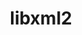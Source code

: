 ---
title: "libxml2"
layout: cache
categories: [package, develop]
meta: {"versions": ["2.10.3"], "compilers": ["apple-clang@=15.0.0", "cce@=15.0.1", "gcc@=10.3.0", "gcc@=11.1.0", "gcc@=11.3.0", "gcc@=11.4.0", "gcc@=12.3.0", "gcc@=7.3.1", "gcc@=7.5.0", "gcc@=9.4.0", "oneapi@=2023.2.0"], "oss": ["amzn2", "rhel8", "sle_hpc15", "ubuntu18.04", "ubuntu20.04", "ubuntu22.04", "ventura"], "platforms": ["darwin", "linux"], "targets": ["aarch64", "neoverse_n1", "neoverse_v1", "ppc64le", "x86_64_v3", "x86_64_v4", "zen4"], "stacks": ["aws-isc", "aws-isc-aarch64", "build_systems", "data-vis-sdk", "developer-tools", "e4s", "e4s-cray-rhel", "e4s-cray-sles", "e4s-neoverse_v1", "e4s-oneapi", "e4s-power", "e4s-rocm-external", "ml-darwin-aarch64-mps", "ml-linux-x86_64-cpu", "ml-linux-x86_64-cuda", "ml-linux-x86_64-rocm", "radiuss", "radiuss-aws", "radiuss-aws-aarch64", "root", "tutorial"], "num_specs": 53, "num_specs_by_stack": {"ml-darwin-aarch64-mps": 2, "root": 53, "aws-isc-aarch64": 6, "radiuss-aws-aarch64": 6, "aws-isc": 3, "radiuss-aws": 3, "e4s-cray-rhel": 2, "e4s-cray-sles": 3, "developer-tools": 3, "radiuss": 3, "build_systems": 3, "e4s-power": 3, "e4s-neoverse_v1": 3, "data-vis-sdk": 3, "e4s-rocm-external": 3, "e4s": 3, "e4s-oneapi": 3, "ml-linux-x86_64-rocm": 4, "ml-linux-x86_64-cuda": 4, "ml-linux-x86_64-cpu": 4, "tutorial": 6}}
spec_details: [{"hash": "zseadywtzk7sg4fdtortrmdisyolwrua", "compiler": "apple-clang@=15.0.0", "versions": ["2.10.3"], "os": "ventura", "platform": "darwin", "target": "aarch64", "variants": ["build_system=autotools", "+pic", "~python", "+shared"], "stacks": ["ml-darwin-aarch64-mps", "root"], "size": "-", "tarball": "https://binaries.spack.io/develop/build_cache/darwin-ventura-aarch64/apple-clang-15.0.0/libxml2-2.10.3/darwin-ventura-aarch64-apple-clang-15.0.0-libxml2-2.10.3-zseadywtzk7sg4fdtortrmdisyolwrua.spack"}, {"hash": "ai3l3q3ve7vb3ji5oyab6z22mao7wbbf", "compiler": "apple-clang@=15.0.0", "versions": ["2.10.3"], "os": "ventura", "platform": "darwin", "target": "aarch64", "variants": ["build_system=autotools", "+pic", "~python", "+shared"], "stacks": ["ml-darwin-aarch64-mps", "root"], "size": "-", "tarball": "https://binaries.spack.io/develop/build_cache/darwin-ventura-aarch64/apple-clang-15.0.0/libxml2-2.10.3/darwin-ventura-aarch64-apple-clang-15.0.0-libxml2-2.10.3-ai3l3q3ve7vb3ji5oyab6z22mao7wbbf.spack"}, {"hash": "jdetar6e53tykxvszxsa57n7evzo4bi6", "compiler": "gcc@=7.3.1", "versions": ["2.10.3"], "os": "amzn2", "platform": "linux", "target": "aarch64", "variants": ["build_system=autotools", "+pic", "~python", "+shared"], "stacks": ["root", "aws-isc-aarch64"], "size": "-", "tarball": "https://binaries.spack.io/develop/build_cache/linux-amzn2-aarch64/gcc-7.3.1/libxml2-2.10.3/linux-amzn2-aarch64-gcc-7.3.1-libxml2-2.10.3-jdetar6e53tykxvszxsa57n7evzo4bi6.spack"}, {"hash": "drgz4pocytzikd5ohgxnpwddym7ee5vu", "compiler": "gcc@=7.3.1", "versions": ["2.10.3"], "os": "amzn2", "platform": "linux", "target": "aarch64", "variants": ["build_system=autotools", "+pic", "~python", "+shared"], "stacks": ["root", "aws-isc-aarch64"], "size": "-", "tarball": "https://binaries.spack.io/develop/build_cache/linux-amzn2-aarch64/gcc-7.3.1/libxml2-2.10.3/linux-amzn2-aarch64-gcc-7.3.1-libxml2-2.10.3-drgz4pocytzikd5ohgxnpwddym7ee5vu.spack"}, {"hash": "igjzqqtsox2knkf4s74ri4lnsnn5jltg", "compiler": "gcc@=7.3.1", "versions": ["2.10.3"], "os": "amzn2", "platform": "linux", "target": "aarch64", "variants": ["build_system=autotools", "+pic", "~python", "+shared"], "stacks": ["root", "aws-isc-aarch64"], "size": "-", "tarball": "https://binaries.spack.io/develop/build_cache/linux-amzn2-aarch64/gcc-7.3.1/libxml2-2.10.3/linux-amzn2-aarch64-gcc-7.3.1-libxml2-2.10.3-igjzqqtsox2knkf4s74ri4lnsnn5jltg.spack"}, {"hash": "mkwalr6qzwbr73ncpq6kiouqmri7w3iq", "compiler": "gcc@=7.3.1", "versions": ["2.10.3"], "os": "amzn2", "platform": "linux", "target": "aarch64", "variants": ["build_system=autotools", "+pic", "~python", "+shared"], "stacks": ["radiuss-aws-aarch64", "root"], "size": "-", "tarball": "https://binaries.spack.io/develop/build_cache/linux-amzn2-aarch64/gcc-7.3.1/libxml2-2.10.3/linux-amzn2-aarch64-gcc-7.3.1-libxml2-2.10.3-mkwalr6qzwbr73ncpq6kiouqmri7w3iq.spack"}, {"hash": "2abmfcrnpcizgvvqnt3mpathvesjaho7", "compiler": "gcc@=7.3.1", "versions": ["2.10.3"], "os": "amzn2", "platform": "linux", "target": "aarch64", "variants": ["build_system=autotools", "+pic", "~python", "+shared"], "stacks": ["radiuss-aws-aarch64", "root"], "size": "-", "tarball": "https://binaries.spack.io/develop/build_cache/linux-amzn2-aarch64/gcc-7.3.1/libxml2-2.10.3/linux-amzn2-aarch64-gcc-7.3.1-libxml2-2.10.3-2abmfcrnpcizgvvqnt3mpathvesjaho7.spack"}, {"hash": "47rgqutiawwwuvpjpqce6rtbsw6kjlwp", "compiler": "gcc@=7.3.1", "versions": ["2.10.3"], "os": "amzn2", "platform": "linux", "target": "aarch64", "variants": ["build_system=autotools", "+pic", "~python", "+shared"], "stacks": ["radiuss-aws-aarch64", "root"], "size": "-", "tarball": "https://binaries.spack.io/develop/build_cache/linux-amzn2-aarch64/gcc-7.3.1/libxml2-2.10.3/linux-amzn2-aarch64-gcc-7.3.1-libxml2-2.10.3-47rgqutiawwwuvpjpqce6rtbsw6kjlwp.spack"}, {"hash": "yram5knneevsh7ljk3qcno262vns6vv4", "compiler": "gcc@=7.3.1", "versions": ["2.10.3"], "os": "amzn2", "platform": "linux", "target": "neoverse_n1", "variants": ["build_system=autotools", "+pic", "~python", "+shared"], "stacks": ["radiuss-aws-aarch64", "root"], "size": "-", "tarball": "https://binaries.spack.io/develop/build_cache/linux-amzn2-neoverse_n1/gcc-7.3.1/libxml2-2.10.3/linux-amzn2-neoverse_n1-gcc-7.3.1-libxml2-2.10.3-yram5knneevsh7ljk3qcno262vns6vv4.spack"}, {"hash": "vdq5vdvjq5xsy3n4zaa6h45vtzjmobl4", "compiler": "gcc@=7.3.1", "versions": ["2.10.3"], "os": "amzn2", "platform": "linux", "target": "neoverse_n1", "variants": ["build_system=autotools", "+pic", "~python", "+shared"], "stacks": ["root", "aws-isc-aarch64"], "size": "-", "tarball": "https://binaries.spack.io/develop/build_cache/linux-amzn2-neoverse_n1/gcc-7.3.1/libxml2-2.10.3/linux-amzn2-neoverse_n1-gcc-7.3.1-libxml2-2.10.3-vdq5vdvjq5xsy3n4zaa6h45vtzjmobl4.spack"}, {"hash": "g52mfdg3hrw36cbny6lsw5g424i4ft6m", "compiler": "gcc@=7.3.1", "versions": ["2.10.3"], "os": "amzn2", "platform": "linux", "target": "neoverse_n1", "variants": ["build_system=autotools", "+pic", "~python", "+shared"], "stacks": ["root", "aws-isc-aarch64"], "size": "-", "tarball": "https://binaries.spack.io/develop/build_cache/linux-amzn2-neoverse_n1/gcc-7.3.1/libxml2-2.10.3/linux-amzn2-neoverse_n1-gcc-7.3.1-libxml2-2.10.3-g52mfdg3hrw36cbny6lsw5g424i4ft6m.spack"}, {"hash": "hu3ynuogny45edj5i5ntikfivkqa2rr7", "compiler": "gcc@=7.3.1", "versions": ["2.10.3"], "os": "amzn2", "platform": "linux", "target": "neoverse_n1", "variants": ["build_system=autotools", "+pic", "~python", "+shared"], "stacks": ["radiuss-aws-aarch64", "root"], "size": "-", "tarball": "https://binaries.spack.io/develop/build_cache/linux-amzn2-neoverse_n1/gcc-7.3.1/libxml2-2.10.3/linux-amzn2-neoverse_n1-gcc-7.3.1-libxml2-2.10.3-hu3ynuogny45edj5i5ntikfivkqa2rr7.spack"}, {"hash": "vjcpx3avprxh7xciwua7hoovqh47v26l", "compiler": "gcc@=7.3.1", "versions": ["2.10.3"], "os": "amzn2", "platform": "linux", "target": "neoverse_n1", "variants": ["build_system=autotools", "+pic", "~python", "+shared"], "stacks": ["radiuss-aws-aarch64", "root"], "size": "-", "tarball": "https://binaries.spack.io/develop/build_cache/linux-amzn2-neoverse_n1/gcc-7.3.1/libxml2-2.10.3/linux-amzn2-neoverse_n1-gcc-7.3.1-libxml2-2.10.3-vjcpx3avprxh7xciwua7hoovqh47v26l.spack"}, {"hash": "7dmv47pd7jnekewem5f7v2t74uxnchb7", "compiler": "gcc@=7.3.1", "versions": ["2.10.3"], "os": "amzn2", "platform": "linux", "target": "neoverse_n1", "variants": ["build_system=autotools", "+pic", "~python", "+shared"], "stacks": ["root", "aws-isc-aarch64"], "size": "-", "tarball": "https://binaries.spack.io/develop/build_cache/linux-amzn2-neoverse_n1/gcc-7.3.1/libxml2-2.10.3/linux-amzn2-neoverse_n1-gcc-7.3.1-libxml2-2.10.3-7dmv47pd7jnekewem5f7v2t74uxnchb7.spack"}, {"hash": "xcamo4xalv56nx72cx6cfuyo5ik7kswc", "compiler": "gcc@=7.3.1", "versions": ["2.10.3"], "os": "amzn2", "platform": "linux", "target": "x86_64_v3", "variants": ["build_system=autotools", "+pic", "~python", "+shared"], "stacks": ["aws-isc", "root"], "size": "-", "tarball": "https://binaries.spack.io/develop/build_cache/linux-amzn2-x86_64_v3/gcc-7.3.1/libxml2-2.10.3/linux-amzn2-x86_64_v3-gcc-7.3.1-libxml2-2.10.3-xcamo4xalv56nx72cx6cfuyo5ik7kswc.spack"}, {"hash": "66o47v6v62kxmgsu3kmkrxdit5k2i52p", "compiler": "gcc@=7.3.1", "versions": ["2.10.3"], "os": "amzn2", "platform": "linux", "target": "x86_64_v3", "variants": ["build_system=autotools", "+pic", "~python", "+shared"], "stacks": ["radiuss-aws", "root"], "size": "-", "tarball": "https://binaries.spack.io/develop/build_cache/linux-amzn2-x86_64_v3/gcc-7.3.1/libxml2-2.10.3/linux-amzn2-x86_64_v3-gcc-7.3.1-libxml2-2.10.3-66o47v6v62kxmgsu3kmkrxdit5k2i52p.spack"}, {"hash": "fy7usknmyo4cjcz35xdjvdtzshvdrzd4", "compiler": "gcc@=7.3.1", "versions": ["2.10.3"], "os": "amzn2", "platform": "linux", "target": "x86_64_v3", "variants": ["build_system=autotools", "+pic", "~python", "+shared"], "stacks": ["radiuss-aws", "root"], "size": "-", "tarball": "https://binaries.spack.io/develop/build_cache/linux-amzn2-x86_64_v3/gcc-7.3.1/libxml2-2.10.3/linux-amzn2-x86_64_v3-gcc-7.3.1-libxml2-2.10.3-fy7usknmyo4cjcz35xdjvdtzshvdrzd4.spack"}, {"hash": "vfc2hcghzgku3dtsyjqansqzmdfso5br", "compiler": "gcc@=7.3.1", "versions": ["2.10.3"], "os": "amzn2", "platform": "linux", "target": "x86_64_v3", "variants": ["build_system=autotools", "+pic", "~python", "+shared"], "stacks": ["radiuss-aws", "root"], "size": "-", "tarball": "https://binaries.spack.io/develop/build_cache/linux-amzn2-x86_64_v3/gcc-7.3.1/libxml2-2.10.3/linux-amzn2-x86_64_v3-gcc-7.3.1-libxml2-2.10.3-vfc2hcghzgku3dtsyjqansqzmdfso5br.spack"}, {"hash": "j6k4vmgrxn537wa2v34pxsrdpa7nnfg4", "compiler": "gcc@=7.3.1", "versions": ["2.10.3"], "os": "amzn2", "platform": "linux", "target": "x86_64_v3", "variants": ["build_system=autotools", "+pic", "~python", "+shared"], "stacks": ["aws-isc", "root"], "size": "-", "tarball": "https://binaries.spack.io/develop/build_cache/linux-amzn2-x86_64_v3/gcc-7.3.1/libxml2-2.10.3/linux-amzn2-x86_64_v3-gcc-7.3.1-libxml2-2.10.3-j6k4vmgrxn537wa2v34pxsrdpa7nnfg4.spack"}, {"hash": "2wk4ei6iiukwbaszdrohymq25vp2jmhp", "compiler": "gcc@=7.3.1", "versions": ["2.10.3"], "os": "amzn2", "platform": "linux", "target": "x86_64_v3", "variants": ["build_system=autotools", "+pic", "~python", "+shared"], "stacks": ["aws-isc", "root"], "size": "-", "tarball": "https://binaries.spack.io/develop/build_cache/linux-amzn2-x86_64_v3/gcc-7.3.1/libxml2-2.10.3/linux-amzn2-x86_64_v3-gcc-7.3.1-libxml2-2.10.3-2wk4ei6iiukwbaszdrohymq25vp2jmhp.spack"}, {"hash": "6fofl47oa7shawhunsdmgrbeehdnzzpd", "compiler": "cce@=15.0.1", "versions": ["2.10.3"], "os": "rhel8", "platform": "linux", "target": "zen4", "variants": ["build_system=autotools", "+pic", "~python", "+shared"], "stacks": ["e4s-cray-rhel", "root"], "size": "-", "tarball": "https://binaries.spack.io/develop/build_cache/linux-rhel8-zen4/cce-15.0.1/libxml2-2.10.3/linux-rhel8-zen4-cce-15.0.1-libxml2-2.10.3-6fofl47oa7shawhunsdmgrbeehdnzzpd.spack"}, {"hash": "p5h7hikfosfehmayqlsqzu3pvt26cpsl", "compiler": "cce@=15.0.1", "versions": ["2.10.3"], "os": "rhel8", "platform": "linux", "target": "zen4", "variants": ["build_system=autotools", "+pic", "~python", "+shared"], "stacks": ["e4s-cray-rhel", "root"], "size": "-", "tarball": "https://binaries.spack.io/develop/build_cache/linux-rhel8-zen4/cce-15.0.1/libxml2-2.10.3/linux-rhel8-zen4-cce-15.0.1-libxml2-2.10.3-p5h7hikfosfehmayqlsqzu3pvt26cpsl.spack"}, {"hash": "4evhadtvudl4irpbxfev62qcns74m36q", "compiler": "gcc@=10.3.0", "versions": ["2.10.3"], "os": "sle_hpc15", "platform": "linux", "target": "x86_64_v4", "variants": ["build_system=autotools", "+pic", "~python", "+shared"], "stacks": ["root", "e4s-cray-sles"], "size": "-", "tarball": "https://binaries.spack.io/develop/build_cache/linux-sle_hpc15-x86_64_v4/gcc-10.3.0/libxml2-2.10.3/linux-sle_hpc15-x86_64_v4-gcc-10.3.0-libxml2-2.10.3-4evhadtvudl4irpbxfev62qcns74m36q.spack"}, {"hash": "fp5iiax6nmduawi7oriqvwpptxq63prw", "compiler": "gcc@=10.3.0", "versions": ["2.10.3"], "os": "sle_hpc15", "platform": "linux", "target": "x86_64_v4", "variants": ["build_system=autotools", "+pic", "~python", "+shared"], "stacks": ["root", "e4s-cray-sles"], "size": "-", "tarball": "https://binaries.spack.io/develop/build_cache/linux-sle_hpc15-x86_64_v4/gcc-10.3.0/libxml2-2.10.3/linux-sle_hpc15-x86_64_v4-gcc-10.3.0-libxml2-2.10.3-fp5iiax6nmduawi7oriqvwpptxq63prw.spack"}, {"hash": "izbmtye3e3n6xt2fuzfng5ejl3e4pteu", "compiler": "gcc@=10.3.0", "versions": ["2.10.3"], "os": "sle_hpc15", "platform": "linux", "target": "x86_64_v4", "variants": ["build_system=autotools", "+pic", "~python", "+shared"], "stacks": ["root", "e4s-cray-sles"], "size": "-", "tarball": "https://binaries.spack.io/develop/build_cache/linux-sle_hpc15-x86_64_v4/gcc-10.3.0/libxml2-2.10.3/linux-sle_hpc15-x86_64_v4-gcc-10.3.0-libxml2-2.10.3-izbmtye3e3n6xt2fuzfng5ejl3e4pteu.spack"}, {"hash": "z7b62nj27a43utuppucp2fra72adhfyr", "compiler": "gcc@=7.5.0", "versions": ["2.10.3"], "os": "ubuntu18.04", "platform": "linux", "target": "x86_64_v3", "variants": ["build_system=autotools", "+pic", "~python", "+shared"], "stacks": ["root", "developer-tools", "radiuss", "build_systems"], "size": "-", "tarball": "https://binaries.spack.io/develop/build_cache/linux-ubuntu18.04-x86_64_v3/gcc-7.5.0/libxml2-2.10.3/linux-ubuntu18.04-x86_64_v3-gcc-7.5.0-libxml2-2.10.3-z7b62nj27a43utuppucp2fra72adhfyr.spack"}, {"hash": "z3gbyxni5362kbtjga5fzeae4y4cukps", "compiler": "gcc@=7.5.0", "versions": ["2.10.3"], "os": "ubuntu18.04", "platform": "linux", "target": "x86_64_v3", "variants": ["build_system=autotools", "+pic", "~python", "+shared"], "stacks": ["root", "developer-tools", "radiuss", "build_systems"], "size": "-", "tarball": "https://binaries.spack.io/develop/build_cache/linux-ubuntu18.04-x86_64_v3/gcc-7.5.0/libxml2-2.10.3/linux-ubuntu18.04-x86_64_v3-gcc-7.5.0-libxml2-2.10.3-z3gbyxni5362kbtjga5fzeae4y4cukps.spack"}, {"hash": "uv3tvxsij4ee3etl7jhdleyujocssg7a", "compiler": "gcc@=7.5.0", "versions": ["2.10.3"], "os": "ubuntu18.04", "platform": "linux", "target": "x86_64_v3", "variants": ["build_system=autotools", "+pic", "~python", "+shared"], "stacks": ["root", "developer-tools", "radiuss", "build_systems"], "size": "-", "tarball": "https://binaries.spack.io/develop/build_cache/linux-ubuntu18.04-x86_64_v3/gcc-7.5.0/libxml2-2.10.3/linux-ubuntu18.04-x86_64_v3-gcc-7.5.0-libxml2-2.10.3-uv3tvxsij4ee3etl7jhdleyujocssg7a.spack"}, {"hash": "atddzotxj3u3rupxnu3glappuhgfaavz", "compiler": "gcc@=9.4.0", "versions": ["2.10.3"], "os": "ubuntu20.04", "platform": "linux", "target": "ppc64le", "variants": ["build_system=autotools", "+pic", "~python", "+shared"], "stacks": ["e4s-power", "root"], "size": "-", "tarball": "https://binaries.spack.io/develop/build_cache/linux-ubuntu20.04-ppc64le/gcc-9.4.0/libxml2-2.10.3/linux-ubuntu20.04-ppc64le-gcc-9.4.0-libxml2-2.10.3-atddzotxj3u3rupxnu3glappuhgfaavz.spack"}, {"hash": "cu5ns4mbow5plhbyzg2njfcz5qxtxjhb", "compiler": "gcc@=11.4.0", "versions": ["2.10.3"], "os": "ubuntu20.04", "platform": "linux", "target": "neoverse_v1", "variants": ["build_system=autotools", "+pic", "~python", "+shared"], "stacks": ["e4s-neoverse_v1", "root"], "size": "-", "tarball": "https://binaries.spack.io/develop/build_cache/linux-ubuntu20.04-neoverse_v1/gcc-11.4.0/libxml2-2.10.3/linux-ubuntu20.04-neoverse_v1-gcc-11.4.0-libxml2-2.10.3-cu5ns4mbow5plhbyzg2njfcz5qxtxjhb.spack"}, {"hash": "ose5izmaeoo55xxcxwwzzsgpzhj77ddt", "compiler": "gcc@=11.4.0", "versions": ["2.10.3"], "os": "ubuntu20.04", "platform": "linux", "target": "neoverse_v1", "variants": ["build_system=autotools", "+pic", "~python", "+shared"], "stacks": ["e4s-neoverse_v1", "root"], "size": "-", "tarball": "https://binaries.spack.io/develop/build_cache/linux-ubuntu20.04-neoverse_v1/gcc-11.4.0/libxml2-2.10.3/linux-ubuntu20.04-neoverse_v1-gcc-11.4.0-libxml2-2.10.3-ose5izmaeoo55xxcxwwzzsgpzhj77ddt.spack"}, {"hash": "46q4qvdlmjbvckiis7gqr4eicb5ogmjp", "compiler": "gcc@=11.4.0", "versions": ["2.10.3"], "os": "ubuntu20.04", "platform": "linux", "target": "neoverse_v1", "variants": ["build_system=autotools", "+pic", "~python", "+shared"], "stacks": ["e4s-neoverse_v1", "root"], "size": "-", "tarball": "https://binaries.spack.io/develop/build_cache/linux-ubuntu20.04-neoverse_v1/gcc-11.4.0/libxml2-2.10.3/linux-ubuntu20.04-neoverse_v1-gcc-11.4.0-libxml2-2.10.3-46q4qvdlmjbvckiis7gqr4eicb5ogmjp.spack"}, {"hash": "inr34esuxvvjaownrm4mp4y2iku4azz4", "compiler": "gcc@=9.4.0", "versions": ["2.10.3"], "os": "ubuntu20.04", "platform": "linux", "target": "ppc64le", "variants": ["build_system=autotools", "+pic", "~python", "+shared"], "stacks": ["e4s-power", "root"], "size": "-", "tarball": "https://binaries.spack.io/develop/build_cache/linux-ubuntu20.04-ppc64le/gcc-9.4.0/libxml2-2.10.3/linux-ubuntu20.04-ppc64le-gcc-9.4.0-libxml2-2.10.3-inr34esuxvvjaownrm4mp4y2iku4azz4.spack"}, {"hash": "ron3vahxjffoz7l5ngtsldedtrtltvih", "compiler": "gcc@=9.4.0", "versions": ["2.10.3"], "os": "ubuntu20.04", "platform": "linux", "target": "ppc64le", "variants": ["build_system=autotools", "+pic", "~python", "+shared"], "stacks": ["e4s-power", "root"], "size": "-", "tarball": "https://binaries.spack.io/develop/build_cache/linux-ubuntu20.04-ppc64le/gcc-9.4.0/libxml2-2.10.3/linux-ubuntu20.04-ppc64le-gcc-9.4.0-libxml2-2.10.3-ron3vahxjffoz7l5ngtsldedtrtltvih.spack"}, {"hash": "zjbl6pucpsyomwwy6njm2efvznnctq7b", "compiler": "gcc@=11.1.0", "versions": ["2.10.3"], "os": "ubuntu20.04", "platform": "linux", "target": "x86_64_v3", "variants": ["build_system=autotools", "+pic", "~python", "+shared"], "stacks": ["root", "data-vis-sdk"], "size": "-", "tarball": "https://binaries.spack.io/develop/build_cache/linux-ubuntu20.04-x86_64_v3/gcc-11.1.0/libxml2-2.10.3/linux-ubuntu20.04-x86_64_v3-gcc-11.1.0-libxml2-2.10.3-zjbl6pucpsyomwwy6njm2efvznnctq7b.spack"}, {"hash": "3qnhsz2eqyfd5jr3um32jxnkx7cu77ha", "compiler": "gcc@=11.1.0", "versions": ["2.10.3"], "os": "ubuntu20.04", "platform": "linux", "target": "x86_64_v3", "variants": ["build_system=autotools", "+pic", "~python", "+shared"], "stacks": ["root", "data-vis-sdk"], "size": "-", "tarball": "https://binaries.spack.io/develop/build_cache/linux-ubuntu20.04-x86_64_v3/gcc-11.1.0/libxml2-2.10.3/linux-ubuntu20.04-x86_64_v3-gcc-11.1.0-libxml2-2.10.3-3qnhsz2eqyfd5jr3um32jxnkx7cu77ha.spack"}, {"hash": "lx6inn3hnh3b3ochpi2hgtcwwivelnwg", "compiler": "gcc@=11.1.0", "versions": ["2.10.3"], "os": "ubuntu20.04", "platform": "linux", "target": "x86_64_v3", "variants": ["build_system=autotools", "+pic", "~python", "+shared"], "stacks": ["root", "data-vis-sdk"], "size": "-", "tarball": "https://binaries.spack.io/develop/build_cache/linux-ubuntu20.04-x86_64_v3/gcc-11.1.0/libxml2-2.10.3/linux-ubuntu20.04-x86_64_v3-gcc-11.1.0-libxml2-2.10.3-lx6inn3hnh3b3ochpi2hgtcwwivelnwg.spack"}, {"hash": "bnvzbkefrx5wq2zcjv5pwf53fcpc2kl6", "compiler": "gcc@=11.4.0", "versions": ["2.10.3"], "os": "ubuntu20.04", "platform": "linux", "target": "x86_64_v3", "variants": ["build_system=autotools", "+pic", "~python", "+shared"], "stacks": ["e4s-rocm-external", "root", "e4s"], "size": "-", "tarball": "https://binaries.spack.io/develop/build_cache/linux-ubuntu20.04-x86_64_v3/gcc-11.4.0/libxml2-2.10.3/linux-ubuntu20.04-x86_64_v3-gcc-11.4.0-libxml2-2.10.3-bnvzbkefrx5wq2zcjv5pwf53fcpc2kl6.spack"}, {"hash": "eqj3hojoc2hromreqi2g75ukmjuqygki", "compiler": "gcc@=11.4.0", "versions": ["2.10.3"], "os": "ubuntu20.04", "platform": "linux", "target": "x86_64_v3", "variants": ["build_system=autotools", "+pic", "~python", "+shared"], "stacks": ["e4s-rocm-external", "root", "e4s"], "size": "-", "tarball": "https://binaries.spack.io/develop/build_cache/linux-ubuntu20.04-x86_64_v3/gcc-11.4.0/libxml2-2.10.3/linux-ubuntu20.04-x86_64_v3-gcc-11.4.0-libxml2-2.10.3-eqj3hojoc2hromreqi2g75ukmjuqygki.spack"}, {"hash": "z5gc26w3zxouu2ojlqha3xzx3yteuvz4", "compiler": "gcc@=11.4.0", "versions": ["2.10.3"], "os": "ubuntu20.04", "platform": "linux", "target": "x86_64_v3", "variants": ["build_system=autotools", "+pic", "~python", "+shared"], "stacks": ["e4s-rocm-external", "root", "e4s"], "size": "-", "tarball": "https://binaries.spack.io/develop/build_cache/linux-ubuntu20.04-x86_64_v3/gcc-11.4.0/libxml2-2.10.3/linux-ubuntu20.04-x86_64_v3-gcc-11.4.0-libxml2-2.10.3-z5gc26w3zxouu2ojlqha3xzx3yteuvz4.spack"}, {"hash": "xuzqpyz6g3jrliowfq35emsy5nqdg226", "compiler": "oneapi@=2023.2.0", "versions": ["2.10.3"], "os": "ubuntu20.04", "platform": "linux", "target": "x86_64_v3", "variants": ["build_system=autotools", "+pic", "~python", "+shared"], "stacks": ["e4s-oneapi", "root"], "size": "-", "tarball": "https://binaries.spack.io/develop/build_cache/linux-ubuntu20.04-x86_64_v3/oneapi-2023.2.0/libxml2-2.10.3/linux-ubuntu20.04-x86_64_v3-oneapi-2023.2.0-libxml2-2.10.3-xuzqpyz6g3jrliowfq35emsy5nqdg226.spack"}, {"hash": "coo5quoqqflpmong62sluv33p6po5dez", "compiler": "oneapi@=2023.2.0", "versions": ["2.10.3"], "os": "ubuntu20.04", "platform": "linux", "target": "x86_64_v3", "variants": ["build_system=autotools", "+pic", "~python", "+shared"], "stacks": ["e4s-oneapi", "root"], "size": "-", "tarball": "https://binaries.spack.io/develop/build_cache/linux-ubuntu20.04-x86_64_v3/oneapi-2023.2.0/libxml2-2.10.3/linux-ubuntu20.04-x86_64_v3-oneapi-2023.2.0-libxml2-2.10.3-coo5quoqqflpmong62sluv33p6po5dez.spack"}, {"hash": "ncu7stvf42ijn5wmszn73fohz3snir2b", "compiler": "oneapi@=2023.2.0", "versions": ["2.10.3"], "os": "ubuntu20.04", "platform": "linux", "target": "x86_64_v3", "variants": ["build_system=autotools", "+pic", "~python", "+shared"], "stacks": ["e4s-oneapi", "root"], "size": "-", "tarball": "https://binaries.spack.io/develop/build_cache/linux-ubuntu20.04-x86_64_v3/oneapi-2023.2.0/libxml2-2.10.3/linux-ubuntu20.04-x86_64_v3-oneapi-2023.2.0-libxml2-2.10.3-ncu7stvf42ijn5wmszn73fohz3snir2b.spack"}, {"hash": "pzggx6i6ylz43kutp7s5mp6jbgx2bnho", "compiler": "gcc@=11.3.0", "versions": ["2.10.3"], "os": "ubuntu22.04", "platform": "linux", "target": "x86_64_v3", "variants": ["build_system=autotools", "+pic", "~python", "+shared"], "stacks": ["ml-linux-x86_64-rocm", "root", "ml-linux-x86_64-cuda", "ml-linux-x86_64-cpu"], "size": "-", "tarball": "https://binaries.spack.io/develop/build_cache/linux-ubuntu22.04-x86_64_v3/gcc-11.3.0/libxml2-2.10.3/linux-ubuntu22.04-x86_64_v3-gcc-11.3.0-libxml2-2.10.3-pzggx6i6ylz43kutp7s5mp6jbgx2bnho.spack"}, {"hash": "z4z5buruikmvemdcubfppncq5wnzpxtl", "compiler": "gcc@=11.3.0", "versions": ["2.10.3"], "os": "ubuntu22.04", "platform": "linux", "target": "x86_64_v3", "variants": ["build_system=autotools", "+pic", "~python", "+shared"], "stacks": ["ml-linux-x86_64-rocm", "root", "ml-linux-x86_64-cuda", "ml-linux-x86_64-cpu"], "size": "-", "tarball": "https://binaries.spack.io/develop/build_cache/linux-ubuntu22.04-x86_64_v3/gcc-11.3.0/libxml2-2.10.3/linux-ubuntu22.04-x86_64_v3-gcc-11.3.0-libxml2-2.10.3-z4z5buruikmvemdcubfppncq5wnzpxtl.spack"}, {"hash": "6jvmpnotpfw4yly24gchtsa2yn5ihqce", "compiler": "gcc@=11.3.0", "versions": ["2.10.3"], "os": "ubuntu22.04", "platform": "linux", "target": "x86_64_v3", "variants": ["build_system=autotools", "+pic", "~python", "+shared"], "stacks": ["ml-linux-x86_64-rocm", "root", "ml-linux-x86_64-cuda", "ml-linux-x86_64-cpu"], "size": "-", "tarball": "https://binaries.spack.io/develop/build_cache/linux-ubuntu22.04-x86_64_v3/gcc-11.3.0/libxml2-2.10.3/linux-ubuntu22.04-x86_64_v3-gcc-11.3.0-libxml2-2.10.3-6jvmpnotpfw4yly24gchtsa2yn5ihqce.spack"}, {"hash": "2iljisusz7iyqebishiv5syhsib6y637", "compiler": "gcc@=11.3.0", "versions": ["2.10.3"], "os": "ubuntu22.04", "platform": "linux", "target": "x86_64_v3", "variants": ["build_system=autotools", "+pic", "~python", "+shared"], "stacks": ["ml-linux-x86_64-rocm", "root", "ml-linux-x86_64-cuda", "ml-linux-x86_64-cpu"], "size": "-", "tarball": "https://binaries.spack.io/develop/build_cache/linux-ubuntu22.04-x86_64_v3/gcc-11.3.0/libxml2-2.10.3/linux-ubuntu22.04-x86_64_v3-gcc-11.3.0-libxml2-2.10.3-2iljisusz7iyqebishiv5syhsib6y637.spack"}, {"hash": "ku3qhgc3h5thopxhv6s7zgc2vi4grxk7", "compiler": "gcc@=11.4.0", "versions": ["2.10.3"], "os": "ubuntu22.04", "platform": "linux", "target": "x86_64_v3", "variants": ["build_system=autotools", "+pic", "~python", "+shared"], "stacks": ["root", "tutorial"], "size": "-", "tarball": "https://binaries.spack.io/develop/build_cache/linux-ubuntu22.04-x86_64_v3/gcc-11.4.0/libxml2-2.10.3/linux-ubuntu22.04-x86_64_v3-gcc-11.4.0-libxml2-2.10.3-ku3qhgc3h5thopxhv6s7zgc2vi4grxk7.spack"}, {"hash": "fiazgrjuzlfnpb2smk46lshzzfii3pup", "compiler": "gcc@=11.4.0", "versions": ["2.10.3"], "os": "ubuntu22.04", "platform": "linux", "target": "x86_64_v3", "variants": ["build_system=autotools", "+pic", "~python", "+shared"], "stacks": ["root", "tutorial"], "size": "-", "tarball": "https://binaries.spack.io/develop/build_cache/linux-ubuntu22.04-x86_64_v3/gcc-11.4.0/libxml2-2.10.3/linux-ubuntu22.04-x86_64_v3-gcc-11.4.0-libxml2-2.10.3-fiazgrjuzlfnpb2smk46lshzzfii3pup.spack"}, {"hash": "2pn64534edhke2n5gqpttofmyebtu53m", "compiler": "gcc@=11.4.0", "versions": ["2.10.3"], "os": "ubuntu22.04", "platform": "linux", "target": "x86_64_v3", "variants": ["build_system=autotools", "+pic", "~python", "+shared"], "stacks": ["root", "tutorial"], "size": "-", "tarball": "https://binaries.spack.io/develop/build_cache/linux-ubuntu22.04-x86_64_v3/gcc-11.4.0/libxml2-2.10.3/linux-ubuntu22.04-x86_64_v3-gcc-11.4.0-libxml2-2.10.3-2pn64534edhke2n5gqpttofmyebtu53m.spack"}, {"hash": "m63c24lkikq2gsxxe6jdez2lxq6ujget", "compiler": "gcc@=12.3.0", "versions": ["2.10.3"], "os": "ubuntu22.04", "platform": "linux", "target": "x86_64_v3", "variants": ["build_system=autotools", "+pic", "~python", "+shared"], "stacks": ["root", "tutorial"], "size": "-", "tarball": "https://binaries.spack.io/develop/build_cache/linux-ubuntu22.04-x86_64_v3/gcc-12.3.0/libxml2-2.10.3/linux-ubuntu22.04-x86_64_v3-gcc-12.3.0-libxml2-2.10.3-m63c24lkikq2gsxxe6jdez2lxq6ujget.spack"}, {"hash": "4wyhoijw2wkvirybeftixgkdslblmnta", "compiler": "gcc@=12.3.0", "versions": ["2.10.3"], "os": "ubuntu22.04", "platform": "linux", "target": "x86_64_v3", "variants": ["build_system=autotools", "+pic", "~python", "+shared"], "stacks": ["root", "tutorial"], "size": "-", "tarball": "https://binaries.spack.io/develop/build_cache/linux-ubuntu22.04-x86_64_v3/gcc-12.3.0/libxml2-2.10.3/linux-ubuntu22.04-x86_64_v3-gcc-12.3.0-libxml2-2.10.3-4wyhoijw2wkvirybeftixgkdslblmnta.spack"}, {"hash": "5gv7vk7fg2dcjtl2bem3pu7yyjxagrno", "compiler": "gcc@=12.3.0", "versions": ["2.10.3"], "os": "ubuntu22.04", "platform": "linux", "target": "x86_64_v3", "variants": ["build_system=autotools", "+pic", "~python", "+shared"], "stacks": ["root", "tutorial"], "size": "-", "tarball": "https://binaries.spack.io/develop/build_cache/linux-ubuntu22.04-x86_64_v3/gcc-12.3.0/libxml2-2.10.3/linux-ubuntu22.04-x86_64_v3-gcc-12.3.0-libxml2-2.10.3-5gv7vk7fg2dcjtl2bem3pu7yyjxagrno.spack"}]
---